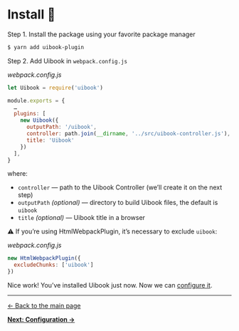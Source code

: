 # Install :hatching_chick:

Step 1. Install the package using your favorite package manager

```bash
$ yarn add uibook-plugin
```

Step 2. Add Uibook in `webpack.config.js`

_webpack.config.js_
```js
let Uibook = require('uibook')

module.exports = {
  …
  plugins: [
    new Uibook({
      outputPath: '/uibook',
      controller: path.join(__dirname, '../src/uibook-controller.js'),
      title: 'Uibook'
    })
  ],
}
```

where:

- `controller` — path to the Uibook Controller (we’ll create it 
on the next step)
- `outputPath` _(optional)_ — directory to build Uibook files, 
the default is `uibook`
- `title` _(optional)_ — Uibook title in a browser

:warning: If you’re using HtmlWebpackPlugin, it’s necessary to exclude `uibook`:

_webpack.config.js_
```js
new HtmlWebpackPlugin({
  excludeChunks: ['uibook']
})
```

Nice work! You’ve installed Uibook just now. 
Now we can [configure it](configure.md).

---

[← Back to the main page](../README.md)

**[Next: Configuration →](configure.md)**
